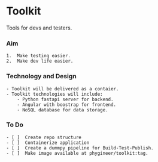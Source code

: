 # Toolkit

Tools for devs and testers.

### Aim
    1.  Make testing easier.
    2.  Make dev life easier.

### Technology and Design
    - Toolkit will be delivered as a contaier.
    - Toolkit technologies will include:
        - Python fastapi server for backend.
        - Angular with boostrap for frontend.
        - NoSQL database for data storage.

### To Do
    - [ ]  Create repo structure
    - [ ]  Containerize application
    - [ ]  Create a dummpy pipeline for Build-Test-Publish.
    - [ ]  Make image available at phygineer/toolkit:tag.